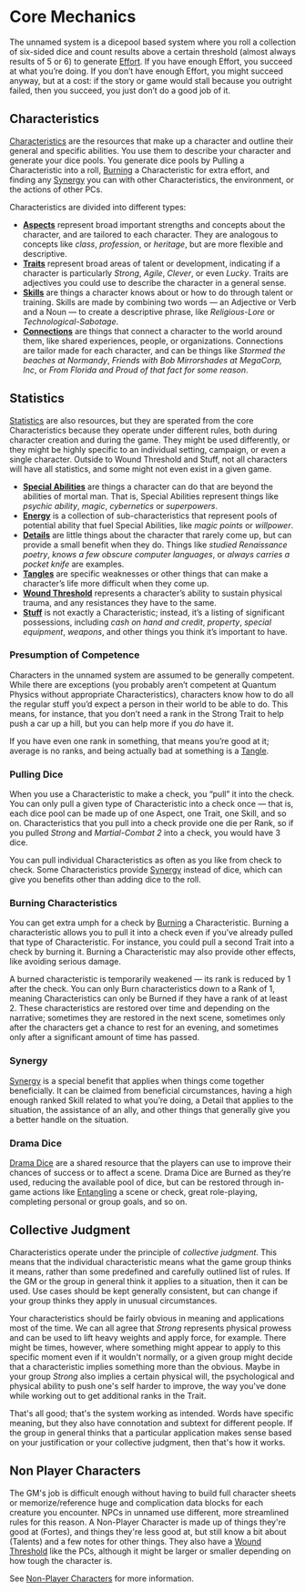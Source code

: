 # Core Mechanics

The unnamed system is a dicepool based system where you roll a collection of six-sided dice and count results above a certain threshold (almost always results of 5 or 6) to generate [Effort](Effort.md). If you have enough Effort, you succeed at what you’re doing. If you don’t have enough Effort, you might succeed anyway, but at a cost: if the story or game would stall because you outright failed, then you succeed, you just don’t do a good job of it.

## Characteristics

[Characteristics](Characteristics.md) are the resources that make up a character and outline their general and specific abilities. You use them to describe your character and generate your dice pools. You generate dice pools by Pulling a Characteristic into a roll, [Burning](Burn.md) a Characteristic for extra effort, and finding any [Synergy](Synergy.md) you can with other Characteristics, the environment, or the actions of other PCs.

Characteristics are divided into different types:

- **[Aspects](Aspects.md)** represent broad important strengths and concepts about the character, and are tailored to each character. They are analogous to concepts like *class*, *profession*, or *heritage*, but are more flexible and descriptive.
- **[Traits](Traits.md)** represent broad areas of talent or development, indicating if a character is particularly *Strong*, *Agile*, *Clever*, or even *Lucky*. Traits are adjectives you could use to describe the character in a general sense.
- **[Skills](Skills.md)** are things a character knows about or how to do through talent or training. Skills are made by combining two words — an Adjective or Verb and a Noun — to create a descriptive phrase, like *Religious-Lore* or *Technological-Sabotage*.
- **[Connections](Connections.md)** are things that connect a character to the world around them, like shared experiences, people, or organizations. Connections are tailor made for each character, and can be things like *Stormed the beaches at Normandy*, *Friends with Bob Mirrorshades at MegaCorp, Inc*, or *From Florida and Proud of that fact for some reason*.

## Statistics

[Statistics](Statistics.md) are also resources, but they are sperated from the core Characteristics because they operate under different rules, both during character creation and during the game. They might be used differently, or they might be highly specific to an individual setting, campaign, or even a single character. Outside to Wound Threshold and Stuff, not all characters will have all statistics, and some might not even exist in a given game.

- **[Special Abilities](SpecialAbilities.md)** are things a character can do that are beyond the abilities of mortal man. That is, Special Abilities represent things like *psychic ability*, *magic*, *cybernetics* or *superpowers*.
- **[Energy](Energy)** is a collection of sub-characteristics that represent pools of potential ability that fuel Special Abilities, like *magic points* or *willpower*.
- **[Details](Details.md)** are little things about the character that rarely come up, but can provide a small benefit when they do. Things like *studied Renaissance poetry*, *knows a few obscure computer languages*, or *always carries a pocket knife* are examples.
- **[Tangles](Tangles.md)** are specific weaknesses or other things that can make a character’s life more difficult when they come up.
- **[Wound Threshold](WoundThreshold.md)** represents a character’s ability to sustain physical trauma, and any resistances they have to the same.
- **[Stuff](Stuff.md)** is not exactly a Characteristic; instead, it’s a listing of significant possessions, including *cash on hand and credit*, *property*, *special equipment*, *weapons*, and other things you think it’s important to have.

### Presumption of Competence

Characters in the unnamed system are assumed to be generally competent. While there are exceptions (you probably aren’t competent at Quantum Physics without appropriate Characteristics), characters know how to do all the regular stuff you’d expect a person in their world to be able to do. This means, for instance, that you don’t need a rank in the Strong Trait to help push a car up a hill, but you can help more if you *do* have it.

If you have even one rank in something, that means you’re good at it; average is no ranks, and being actually bad at something is a [Tangle](Tangles.md).

### Pulling Dice

When you use a Characteristic to make a check, you “pull” it into the check. You can only pull a given type of Characteristic into a check once — that is, each dice pool can be made up of one Aspect, one Trait, one Skill, and so on. Characteristics that you pull into a check provide one die per Rank, so if you pulled *Strong* and *Martial-Combat 2* into a check, you would have 3 dice.

You can pull individual Characteristics as often as you like from check to check. Some Characteristics provide [Synergy](Synergy.md) instead of dice, which can give you benefits other than adding dice to the roll.

### Burning Characteristics

You can get extra umph for a check by [Burning](Burn.md) a Characteristic. Burning a characteristic allows you to pull it into a check even if you’ve already pulled that type of Characteristic. For instance, you could pull a second Trait into a check by burning it. Burning a Characteristic may also provide other effects, like avoiding serious damage.

A burned characteristic is temporarily weakened — its rank is reduced by 1 after the check. You can only Burn characteristics down to a Rank of 1, meaning Characteristics can only be Burned if they have a rank of at least 2. These characteristics are restored over time and depending on the narrative; sometimes they are restored in the next scene, sometimes only after the characters get a chance to rest for an evening, and sometimes only after a significant amount of time has passed.

### Synergy

[Synergy](Synergy.md) is a special benefit that applies when things come together beneficially. It can be claimed from beneficial circumstances, having a high enough ranked Skill related to what you’re doing, a Detail that applies to the situation, the assistance of an ally, and other things that generally give you a better handle on the situation.

### Drama Dice

[Drama Dice](DramaDice.md) are a shared resource that the players can use to improve their chances of success or to affect a scene. Drama Dice are Burned as they’re used, reducing the available pool of dice, but can be restored through in-game actions like [Entangling](Tangles.md) a scene or check, great role-playing, completing personal or group goals, and so on.

## Collective Judgment

Characteristics operate under the principle of *collective judgment*. This means that the individual characteristic means what the game group thinks it means, rather than some predefined and carefully outlined list of rules. If the GM or the group in general think it applies to a situation, then it can be used. Use cases should be kept generally consistent, but can change if your group thinks they apply in unusual circumstances.

Your characteristics should be fairly obvious in meaning and applications most of the time. We can all agree that *Strong* represents physical prowess and can be used to lift heavy weights and apply force, for example. There might be times, however, where something might appear to apply to this specific moment even if it wouldn't normally, or a given group might decide that a characteristic implies something more than the obvious. Maybe in your group *Strong* also implies a certain physical will, the psychological and physical ability to push one's self harder to improve, the way you've done while working out to get additional ranks in the Trait.

That's all good; that's the system working as intended. Words have specific meaning, but they also have connotation and subtext for different people. If the group in general thinks that a particular application makes sense based on your justification or your collective judgment, then that's how it works.

## Non Player Characters

The GM's job is difficult enough without having to build full character sheets or memorize/reference huge and complication data blocks for each creature you encounter. NPCs in unnamed use different, more streamlined rules for this reason. A Non-Player Character is made up of things they're good at (Fortes), and things they're less good at, but still know a bit about (Talents) and a few notes for other things. They also have a [Wound Threshold](WoundThreshold.md) like the PCs, although it might be larger or smaller depending on how tough the character is.

See [Non-Player Characters](NPCs.md) for more information.
